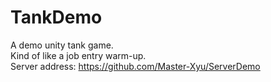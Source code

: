# TankDemo
A demo unity tank game.  
Kind of like a job entry warm-up.  
Server address: https://github.com/Master-Xyu/ServerDemo
